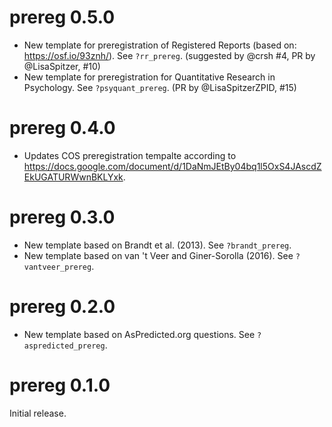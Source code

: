 # prereg 0.5.0

- New template for preregistration of Registered Reports (based on: https://osf.io/93znh/). See `?rr_prereg`. (suggested by @crsh #4, PR by @LisaSpitzer, #10)
- New template for preregistration for Quantitative Research in Psychology. See `?psyquant_prereg`. (PR by @LisaSpitzerZPID, #15)

# prereg 0.4.0

- Updates COS preregistration tempalte according to https://docs.google.com/document/d/1DaNmJEtBy04bq1l5OxS4JAscdZEkUGATURWwnBKLYxk.

# prereg 0.3.0

- New template based on Brandt et al. (2013). See `?brandt_prereg`.
- New template based on van 't Veer and Giner-Sorolla (2016). See `?vantveer_prereg`.

# prereg 0.2.0

- New template based on AsPredicted.org questions. See `?aspredicted_prereg`.

# prereg 0.1.0

Initial release.
